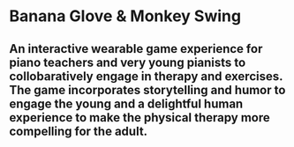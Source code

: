 # Banana Glove & Monkey Swing 

## An interactive wearable game experience for piano teachers and very young pianists to collobaratively engage in therapy and exercises. The game incorporates storytelling and humor to engage the young and a delightful human experience to make the physical therapy more compelling for the adult. 
